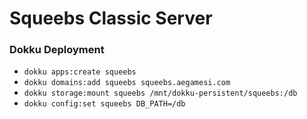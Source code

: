 # Squeebs Classic Server

### Dokku Deployment
* `dokku apps:create squeebs`
* `dokku domains:add squeebs squeebs.aegamesi.com`
* `dokku storage:mount squeebs /mnt/dokku-persistent/squeebs:/db`
* `dokku config:set squeebs DB_PATH=/db`
